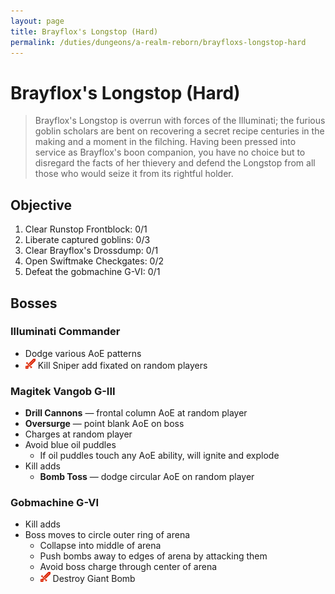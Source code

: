 ```yaml
---
layout: page
title: Brayflox's Longstop (Hard)
permalink: /duties/dungeons/a-realm-reborn/brayfloxs-longstop-hard
---
```


# Brayflox's Longstop (Hard)

> Brayflox's Longstop is overrun with forces of the Illuminati; the furious goblin scholars are bent on recovering a secret recipe centuries in the making and a moment in the filching. Having been pressed into service as Brayflox's boon companion, you have no choice but to disregard the facts of her thievery and defend the Longstop from all those who would seize it from its rightful holder.

## Objective

1. Clear Runstop Frontblock: 0/1
2. Liberate captured goblins: 0/3
3. Clear Brayflox's Drossdump: 0/1
4. Open Swiftmake Checkgates: 0/2
5. Defeat the gobmachine G-VI: 0/1

## Bosses

### Illuminati Commander

- Dodge various AoE patterns
- ![](/assets/icons/role-dps.png) Kill Sniper add fixated on random players

### Magitek Vangob G-III

- **Drill Cannons** — frontal column AoE at random player
- **Oversurge** — point blank AoE on boss
- Charges at random player
- Avoid blue oil puddles
  - If oil puddles touch any AoE ability, will ignite and explode
- Kill adds
  - **Bomb Toss** — dodge circular AoE on random player

### Gobmachine G-VI

- Kill adds
- Boss moves to circle outer ring of arena
  - Collapse into middle of arena
  - Push bombs away to edges of arena by attacking them
  - Avoid boss charge through center of arena
  - ![](/assets/icons/role-dps.png) Destroy Giant Bomb


